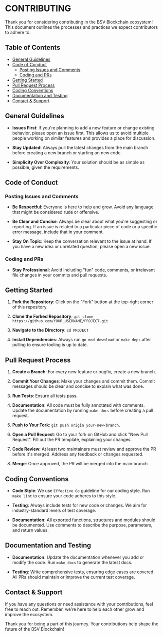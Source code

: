# CONTRIBUTING

Thank you for considering contributing in the BSV Blockchain ecosystem! This document outlines the processes and practices we expect contributors to adhere to.

## Table of Contents
- [General Guidelines](#general-guidelines)
- [Code of Conduct](#code-of-conduct)
  - [Posting Issues and Comments](#posting-issues-and-comments)
  - [Coding and PRs](#coding-and-prs)
- [Getting Started](#getting-started)
- [Pull Request Process](#pull-request-process)
- [Coding Conventions](#coding-conventions)
- [Documentation and Testing](#documentation-and-testing)
- [Contact \& Support](#contact--support)

## General Guidelines

- **Issues First**: If you're planning to add a new feature or change existing behavior, please open an issue first. This allows us to avoid multiple people working on similar features and provides a place for discussion.

- **Stay Updated**: Always pull the latest changes from the main branch before creating a new branch or starting on new code.

- **Simplicity Over Complexity**: Your solution should be as simple as possible, given the requirements.

## Code of Conduct

### Posting Issues and Comments

- **Be Respectful**: Everyone is here to help and grow. Avoid any language that might be considered rude or offensive.

- **Be Clear and Concise**: Always be clear about what you're suggesting or reporting. If an issue is related to a particular piece of code or a specific error message, include that in your comment.

- **Stay On Topic**: Keep the conversation relevant to the issue at hand. If you have a new idea or unrelated question, please open a new issue.

### Coding and PRs

- **Stay Professional**: Avoid including "fun" code, comments, or irrelevant file changes in your commits and pull requests.

## Getting Started

1. **Fork the Repository**: Click on the "Fork" button at the top-right corner of this repository.

2. **Clone the Forked Repository**: `git clone https://github.com/YOUR_USERNAME/PROJECT.git`

3. **Navigate to the Directory**: `cd PROJECT`

4. **Install Dependencies**: Always run `go mod download` or `make deps` after pulling to ensure tooling is up to date.

## Pull Request Process

1. **Create a Branch**: For every new feature or bugfix, create a new branch.

2. **Commit Your Changes**: Make your changes and commit them. Commit messages should be clear and concise to explain what was done.

3. **Run Tests**: Ensure all tests pass.

4. **Documentation**: All code must be fully annotated with comments. Update the documentation by running `make docs` before creating a pull request.

5. **Push to Your Fork**: `git push origin your-new-branch`.

6. **Open a Pull Request**: Go to your fork on GitHub and click "New Pull Request". Fill out the PR template, explaining your changes.

7. **Code Review**: At least two maintainers must review and approve the PR before it's merged. Address any feedback or changes requested.

8. **Merge**: Once approved, the PR will be merged into the main branch.

## Coding Conventions

- **Code Style**: We use `Effective Go` guideline for our coding style. Run `make lint` to ensure your code adheres to this style.

- **Testing**: Always include tests for new code or changes. We aim for industry-standard levels of test coverage.

- **Documentation**: All exported functions, structures and modules should be documented. Use comments to describe the purpose, parameters, and return values.

## Documentation and Testing

- **Documentation**: Update the documentation whenever you add or modify the code. Run `make docs` to generate the latest docs.

- **Testing**: Write comprehensive tests, ensuring edge cases are covered. All PRs should maintain or improve the current test coverage.

## Contact & Support

If you have any questions or need assistance with your contributions, feel free to reach out. Remember, we're here to help each other grow and improve the ecosystem.

Thank you for being a part of this journey. Your contributions help shape the future of the BSV Blockchain!
